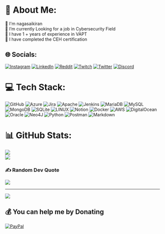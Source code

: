 # 💫 About Me:
👋 I'm nagasaikiran<br>🔭 I’m currently Looking for a job in Cybersecurity Field<br>👯 I have 1 + years of experience in VAPT<br>🌱 I have completed the CEH certification

## 🌐 Socials:
[![Instagram](https://img.shields.io/badge/Instagram-%23E4405F.svg?logo=Instagram&logoColor=white)](https://instagram.com/nagasaikiran010) [![LinkedIn](https://img.shields.io/badge/LinkedIn-%230077B5.svg?logo=linkedin&logoColor=white)](https://linkedin.com/in/nagasaikiran010) [![Reddit](https://img.shields.io/badge/Reddit-%23FF4500.svg?logo=Reddit&logoColor=white)](https://reddit.com/user/nagasaikiran010) [![Twitch](https://img.shields.io/badge/Twitch-%239146FF.svg?logo=Twitch&logoColor=white)](https://twitch.tv/nagasaikiran010) [![Twitter](https://img.shields.io/badge/Twitter-%231DA1F2.svg?logo=Twitter&logoColor=white)](https://twitter.com/nagasaikiran010) [![Discord](https://img.shields.io/badge/Discord-%237289DA.svg?logo=discord&logoColor=white)](https://discord.gg/nagasaikiran)

# 💻 Tech Stack:
![GitHub](https://img.shields.io/badge/GitHub-%23121011.svg?style=for-the-badge&logo=github&logoColor=white) ![Azure](https://img.shields.io/badge/azure-%230072C6.svg?style=for-the-badge&logo=azure-devops&logoColor=white) ![Jira](https://img.shields.io/badge/jira-%230A0FFF.svg?style=for-the-badge&logo=jira&logoColor=white) ![Apache](https://img.shields.io/badge/apache-%23D42029.svg?style=for-the-badge&logo=apache&logoColor=white) ![Jenkins](https://img.shields.io/badge/jenkins-%232C5263.svg?style=for-the-badge&logo=jenkins&logoColor=white) ![MariaDB](https://img.shields.io/badge/MariaDB-003545?style=for-the-badge&logo=mariadb&logoColor=white) ![MySQL](https://img.shields.io/badge/mysql-%2300f.svg?style=for-the-badge&logo=mysql&logoColor=white) ![MongoDB](https://img.shields.io/badge/MongoDB-%234ea94b.svg?style=for-the-badge&logo=mongodb&logoColor=white) ![SQLite](https://img.shields.io/badge/sqlite-%2307405e.svg?style=for-the-badge&logo=sqlite&logoColor=white) ![LINUX](https://img.shields.io/badge/Linux-FCC624?style=for-the-badge&logo=linux&logoColor=black) ![Notion](https://img.shields.io/badge/Notion-%23000000.svg?style=for-the-badge&logo=notion&logoColor=white) ![Docker](https://img.shields.io/badge/docker-%230db7ed.svg?style=for-the-badge&logo=docker&logoColor=white) ![AWS](https://img.shields.io/badge/AWS-%23FF9900.svg?style=for-the-badge&logo=amazon-aws&logoColor=white) ![DigitalOcean](https://img.shields.io/badge/DigitalOcean-%230167ff.svg?style=for-the-badge&logo=digitalOcean&logoColor=white) ![Oracle](https://img.shields.io/badge/Oracle-F80000?style=for-the-badge&logo=oracle&logoColor=white) 	![Neo4J](https://img.shields.io/badge/Neo4j-008CC1?style=for-the-badge&logo=neo4j&logoColor=white) ![Python](https://img.shields.io/badge/python-3670A0?style=for-the-badge&logo=python&logoColor=ffdd54) ![Postman](https://img.shields.io/badge/Postman-FF6C37?style=for-the-badge&logo=postman&logoColor=white)  ![Markdown](https://img.shields.io/badge/markdown-%23000000.svg?style=for-the-badge&logo=markdown&logoColor=white)



<!-- Proudly created with GPRM ( https://gprm.itsvg.in ) -->
# 📊 GitHub Stats:
![](https://github-readme-stats.vercel.app/api?username=nagasaikiran010&theme=dark&hide_border=false&include_all_commits=false&count_private=false)<br/>
![](https://github-readme-streak-stats.herokuapp.com/?user=nagasaikiran010&theme=dark&hide_border=false)<br/>


### ✍️ Random Dev Quote
![](https://quotes-github-readme.vercel.app/api?type=horizontal&theme=radical)

---
[![](https://visitcount.itsvg.in/api?id=nagasaikiran010&icon=0&color=0)](https://visitcount.itsvg.in)

<!-- Proudly created with GPRM ( https://gprm.itsvg.in ) -->

## 💰 You can help me by Donating
  [![PayPal](https://img.shields.io/badge/PayPal-00457C?style=for-the-badge&logo=paypal&logoColor=white)](https://paypal.me/nagasaikiran010) 

